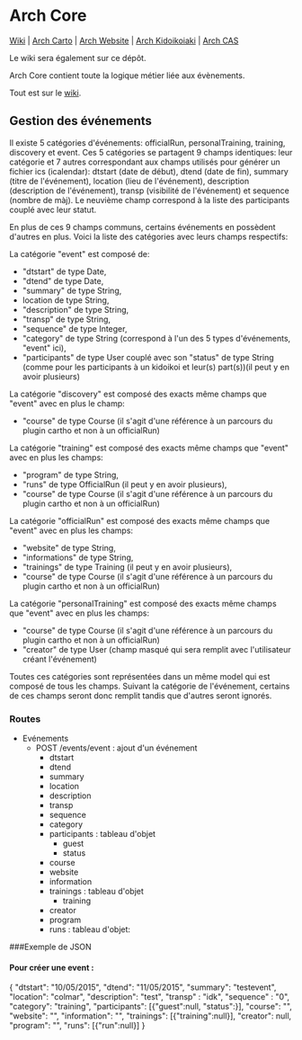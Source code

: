 # Arch Core

[Wiki](https://github.com/sreiss/arch-core/wiki) | [Arch Carto](https://github.com/sreiss/arch-carto) | [Arch Website](https://github.com/sreiss/arch-website) | [Arch Kidoikoiaki](https://github.com/sreiss/arch-kidoikoiaki) | [Arch CAS](https://github.com/sreiss/arch-cas)

Le wiki sera également sur ce dépôt.

Arch Core contient toute la logique métier liée aux évènements.

Tout est sur le [wiki](https://github.com/sreiss/arch-core/wiki).



## Gestion des événements

Il existe 5 catégories d'événements: officialRun, personalTraining, training, discovery et event. Ces 5 catégories se partagent 9 champs identiques: leur catégorie et 7 autres correspondant aux champs utilisés pour générer un fichier ics (icalendar): dtstart (date de début), dtend (date de fin), summary (titre de l'événement), location (lieu de l'événement), description (description de l'événement), transp (visibilité de l'événement) et sequence (nombre de màj). Le neuvième champ correspond à la liste des participants couplé avec leur statut.

En plus de ces 9 champs communs, certains événements en possèdent d'autres en plus. Voici la liste des catégories avec leurs champs respectifs:

La catégorie "event" est composé de:
  - "dtstart" de type Date,
  - "dtend" de type Date,
  - "summary" de type String,
  - location de type String,
  - "description" de type String,
  - "transp" de type String,
  - "sequence" de type Integer,
  - "category" de type String (correspond à l'un des 5 types d'événements, "event" ici),
  - "participants" de type User couplé avec son "status" de type String (comme pour les participants à un kidoikoi et leur(s) part(s))(il peut y en avoir plusieurs)

La catégorie "discovery" est composé des exacts même champs que "event" avec en plus le champ:
  - "course" de type Course (il s'agit d'une référence à un parcours du plugin cartho et non à un officialRun)

La catégorie "training" est composé des exacts même champs que "event" avec en plus les champs:
  - "program" de type String,
  - "runs" de type OfficialRun (il peut y en avoir plusieurs),
  - "course" de type Course (il s'agit d'une référence à un parcours du plugin cartho et non à un officialRun)

La catégorie "officialRun" est composé des exacts même champs que "event" avec en plus les champs:
  - "website" de type String,
  - "informations" de type String,
  - "trainings" de type Training (il peut y en avoir plusieurs),
  - "course" de type Course (il s'agit d'une référence à un parcours du plugin cartho et non à un officialRun)

La catégorie "personalTraining" est composé des exacts même champs que "event" avec en plus les champs:
  - "course" de type Course (il s'agit d'une référence à un parcours du plugin cartho et non à un officialRun)
  - "creator" de type User (champ masqué qui sera remplit avec l'utilisateur créant l'événement)

Toutes ces catégories sont représentées dans un même model qui est composé de tous les champs. Suivant la catégorie de l'événement, certains de ces champs seront donc remplit tandis que d'autres seront ignorés.


### Routes

* Evénements
  * POST /events/event : ajout d'un événement
    * dtstart
    * dtend
    * summary
    * location
    * description
    * transp
    * sequence
    * category
    * participants : tableau d'objet
      * guest
      * status
    * course
    * website
    * information
    * trainings : tableau d'objet
      * training
    * creator
    * program
    * runs : tableau d'objet:
    
###Exemple de JSON

#### Pour créer une event :
{
   "dtstart": "10/05/2015",
   "dtend": "11/05/2015",
   "summary": "testevent",
   "location": "colmar",
   "description": "test",
   "transp" : "idk",
   "sequence" : "0",
   "category": "training",
   "participants": [{"guest":null, "status":}],
   "course": "",
   "website": "",
   "information": "",
   "trainings": [{"training":null}],
   "creator": null,
   "program": "",
   "runs": [{"run":null}]
}
